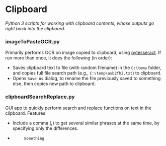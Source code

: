 # Clipboard
*Python 3 scripts for working with clipboard contents, whose outputs go right back into the clipboard.*

### imageToPasteOCR.py
Primarily performs OCR on image copied to clipboard, using [pytesseract](https://pypi.org/project/pytesseract/). If run more than once, it does the following (in order):
* Saves clipboard text to file (with random filename) in the `C:\temp` folder, and copies full file search path (e.g., `C:\temp\asb2fh2.txt`) to clipboard.
* Opens `Save As` dialog, to rename the file previously saved to something else, then copies new path to clipboard.
### clipboardSearchReplace.py
GUI app to quickly perform search and replace functions on text in the clipboard. Features:
* Include a comma (**,**) to get several similar phrases at the same time, by specifying only the differences.
*          Something

<!--stackedit_data:
eyJoaXN0b3J5IjpbMTU2MjU0NzQzMCwxNTI0NzYzNTQ4LC05OD
QzODgyNyw1MDQ0MTQyMTQsLTMzMjQ1NTM2M119
-->